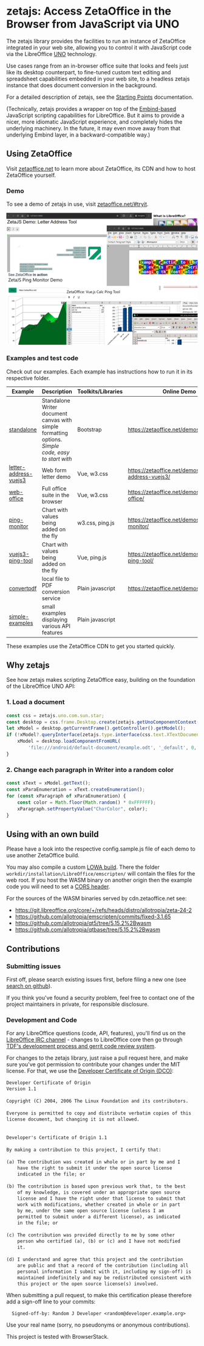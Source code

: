 # zetajs: Access ZetaOffice in the Browser from JavaScript via UNO

The zetajs library provides the facilities to run an instance of ZetaOffice integrated in your
web site, allowing you to control it with JavaScript code via the LibreOffice
[UNO](https://wiki.documentfoundation.org/Documentation/DevGuide) technology.

Use cases range from an in-browser office suite that looks and feels just like its desktop
counterpart, to fine-tuned custom text editing and spreadsheet capabilities embedded in your web
site, to a headless zetajs instance that does document conversion in the background.

For a detailed description of zetajs, see the [Starting Points](docs/start.md) documentation.

(Technically, zetajs provides a wrapper on top of the
[Embind-based](https://blog.allotropia.de/2024/04/30/libreoffice-javascripted/) JavaScript scripting
capabilities for LibreOffice. But it aims to provide a nicer, more idiomatic JavaScript experience,
and completely hides the underlying machinery. In the future, it may even move away from that
underlying Embind layer, in a backward-compatible way.)

## Using ZetaOffice

Visit [zetaoffice.net](https://zetaoffice.net) to learn more about ZetaOffice, its CDN and how to host ZetaOffice yourself.

### Demo
To see a demo of zetajs in use, visit [zetaoffice.net/#tryit](https://zetaoffice.net/#tryit).

![screenshots](screenshots.png)

### Examples and test code

Check out our examples. Each example has instructions how to run it in its respective folder.

| Example | Description | Toolkits/Libraries | Online Demo |
| --- | --- | --- | --- |
| [standalone](https://github.com/allotropia/zetajs/tree/main/examples/standalone) | Standalone Writer document canvas with simple formatting options. *Simple code, easy to start with* | Bootstrap |https://zetaoffice.net/demos/standalone/ |
| [letter-address-vuejs3](https://github.com/allotropia/zetajs/tree/main/examples/letter-address-vuejs3) | Web form letter demo | Vue, w3.css | https://zetaoffice.net/demos/letter-address-vuejs3/
| [web-office](https://github.com/allotropia/zetajs/tree/main/examples/web-office) | Full office suite in the browser | Vue, w3.css | https://zetaoffice.net/demos/web-office/
| [ping-monitor](https://github.com/allotropia/zetajs/tree/main/examples/ping-monitor) | Chart with values being added on the fly | w3.css, ping.js | https://zetaoffice.net/demos/ping-monitor/
| [vuejs3-ping-tool](https://github.com/allotropia/zetajs/tree/main/examples/vuejs3-ping-tool) | Chart with values being added on the fly | Vue, ping.js | https://zetaoffice.net/demos/vuejs3-ping-tool/
| [convertpdf](https://github.com/allotropia/zetajs/tree/main/examples/convertpdf) | local file to PDF conversion service | Plain javascript | https://zetaoffice.net/demos/convertpdf/
| [simple-examples](https://github.com/allotropia/zetajs/tree/main/examples/simple-examples) | small examples displaying various API features | Plain javascript

These examples use the ZetaOffice CDN to get you started quickly.

## Why zetajs

See how zetajs makes scripting ZetaOffice easy, building on the foundation of the LibreOffice UNO API:

### 1. Load a document

```javascript
const css = zetajs.uno.com.sun.star;
const desktop = css.frame.Desktop.create(zetajs.getUnoComponentContext());
let xModel = desktop.getCurrentFrame().getController().getModel();
if (!xModel?.queryInterface(zetajs.type.interface(css.text.XTextDocument))) {
    xModel = desktop.loadComponentFromURL(
        'file:///android/default-document/example.odt', '_default', 0, []);
}
```

### 2. Change each paragraph in Writer into a random color

```javascript
const xText = xModel.getText();
const xParaEnumeration = xText.createEnumeration();
for (const xParagraph of xParaEnumeration) {
    const color = Math.floor(Math.random() * 0xFFFFFF);
    xParagraph.setPropertyValue("CharColor", color);
}
```

## Using with an own build

Please have a look into the respective config.sample.js file of each demo to use another ZetaOffice build.

You may also compile a custom [LOWA build](https://git.libreoffice.org/core/+/refs/heads/master/static/README.wasm.md). There the folder `workdir/installation/LibreOffice/emscripten/` will contain the files for the web root. If you host the WASM binary on another origin then the example code you will need to set a [CORS header](https://developer.mozilla.org/docs/Web/HTTP/CORS).

For the sources of the WASM binaries served by cdn.zetaoffice.net see:
* https://git.libreoffice.org/core/+/refs/heads/distro/allotropia/zeta-24-2
* https://github.com/allotropia/emscripten/commits/fixed-3.1.65
* https://github.com/allotropia/qt5/tree/5.15.2%2Bwasm
* https://github.com/allotropia/qtbase/tree/5.15.2%2Bwasm

## Contributions

### Submitting issues

First off, please search existing issues first, before filing a new
one (see [search on github](https://help.github.com/articles/searching-issues)).

If you think you've found a security problem, feel free to contact one
of the project maintainers in private, for responsible disclosure.

### Development and Code

For any LibreOffice questions (code, API, features), you'll find us on
the [LibreOffice IRC channel](https://web.libera.chat/?channels=libreoffice-dev) - changes
to LibreOffice core then go through
[TDF's development process and gerrit code review system](https://wiki.documentfoundation.org/Development/GetInvolved).

For changes to the zetajs library, just raise a pull request here, and
make sure you've got permission to contribute your changes under the
MIT license. For that, we use the [Developer Certificate of Origin (DCO)](https://developercertificate.org/):

~~~
Developer Certificate of Origin
Version 1.1

Copyright (C) 2004, 2006 The Linux Foundation and its contributors.

Everyone is permitted to copy and distribute verbatim copies of this
license document, but changing it is not allowed.


Developer's Certificate of Origin 1.1

By making a contribution to this project, I certify that:

(a) The contribution was created in whole or in part by me and I
    have the right to submit it under the open source license
    indicated in the file; or

(b) The contribution is based upon previous work that, to the best
    of my knowledge, is covered under an appropriate open source
    license and I have the right under that license to submit that
    work with modifications, whether created in whole or in part
    by me, under the same open source license (unless I am
    permitted to submit under a different license), as indicated
    in the file; or

(c) The contribution was provided directly to me by some other
    person who certified (a), (b) or (c) and I have not modified
    it.

(d) I understand and agree that this project and the contribution
    are public and that a record of the contribution (including all
    personal information I submit with it, including my sign-off) is
    maintained indefinitely and may be redistributed consistent with
    this project or the open source license(s) involved.
~~~

When submitting a pull request, to make this certification please
therefore add a sign-off line to your commits:

~~~
  Signed-off-by: Random J Developer <random@developer.example.org>
~~~

Use your real name (sorry, no pseudonyms or anonymous
contributions).

This project is tested with BrowserStack.
